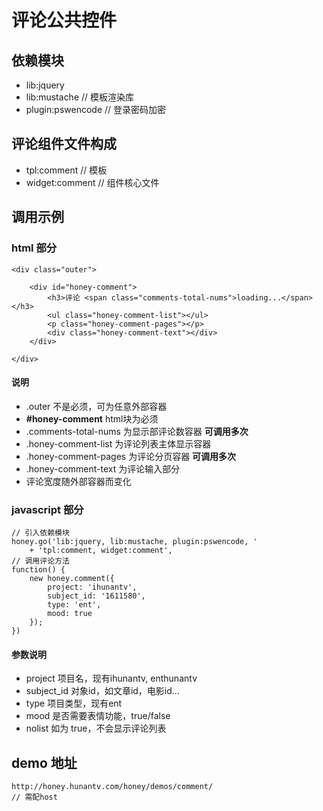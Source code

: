 # 评论公共控件

## 依赖模块

* lib:jquery
* lib:mustache // 模板渲染库
* plugin:pswencode // 登录密码加密


## 评论组件文件构成

* tpl:comment // 模板
* widget:comment // 组件核心文件

## 调用示例
    
### html 部分    

    <div class="outer">

        <div id="honey-comment">
            <h3>评论 <span class="comments-total-nums">loading...</span></h3> 
            <ul class="honey-comment-list"></ul>
            <p class="honey-comment-pages"></p>
            <div class="honey-comment-text"></div>
        </div>

    </div>

#### 说明

* .outer 不是必须，可为任意外部容器
* **#honey-comment** html块为必须
* .comments-total-nums 为显示部评论数容器 **可调用多次**
* .honey-comment-list 为评论列表主体显示容器
* .honey-comment-pages 为评论分页容器 **可调用多次**  
* .honey-comment-text 为评论输入部分
* 评论宽度随外部容器而变化

### javascript 部分    
    
    // 引入依赖模块
    honey.go('lib:jquery, lib:mustache, plugin:pswencode, '
        + 'tpl:comment, widget:comment', 
    // 调用评论方法
    function() {
        new honey.comment({
            project: 'ihunantv',
            subject_id: '1611580',
            type: 'ent',
            mood: true
        }); 
    })

#### 参数说明
* project 项目名，现有ihunantv, enthunantv
* subject_id 对象id，如文章id，电影id...
* type 项目类型，现有ent
* mood 是否需要表情功能，true/false
* nolist 如为 true，不会显示评论列表

## demo 地址
    
    http://honey.hunantv.com/honey/demos/comment/
    // 需配host
